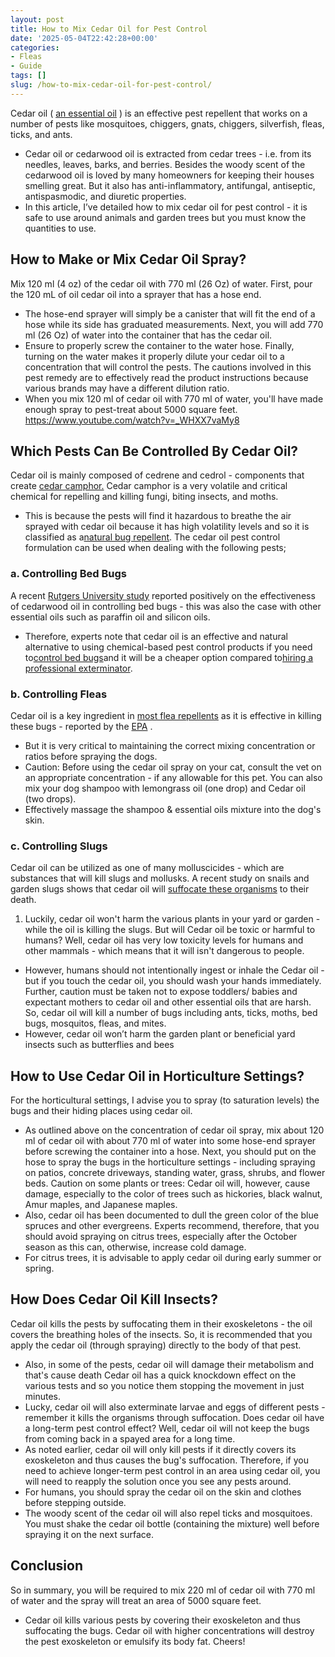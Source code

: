```yaml
---
layout: post
title: How to Mix Cedar Oil for Pest Control
date: '2025-05-04T22:42:28+00:00'
categories:
- Fleas
- Guide
tags: []
slug: /how-to-mix-cedar-oil-for-pest-control/
---
```


Cedar oil (
[an essential oil](https://pestpolicy.com/essential-oils-for-bed-bugs/)
) is an effective pest repellent that works on a number of pests like mosquitoes, chiggers, gnats, chiggers, silverfish, fleas, ticks, and ants.
- Cedar oil or cedarwood oil is extracted from cedar trees - i.e. from its needles, leaves, barks, and berries.
Besides the woody scent of the cedarwood oil is loved by many homeowners for keeping their houses smelling great. But it also has anti-inflammatory, antifungal, antiseptic, antispasmodic, and diuretic properties.
- In this article, I’ve detailed how to mix cedar oil for pest control - it is safe to use around animals and garden trees but you must know the quantities to use.
## How to Make or Mix Cedar Oil Spray?
Mix 120 ml (4 oz) of the cedar oil with 770 ml (26 Oz) of water.
First, pour the 120 mL of oil cedar oil into a sprayer that has a hose end.
- The hose-end sprayer will simply be a canister that will fit the end of a hose while its side has graduated measurements.
Next, you will add 770 ml (26 Oz) of water into the container that has the cedar oil.
- Ensure to properly screw the container to the water hose.
Finally, turning on the water makes it properly dilute your cedar oil to a concentration that will control the pests.
The cautions involved in this pest remedy are to effectively read the product instructions because various brands may have a different dilution ratio.
- When you mix 120 ml of cedar oil with 770 ml of water, you'll have made enough spray to pest-treat about 5000 square feet.
https://www.youtube.com/watch?v=_WHXX7vaMy8
## Which Pests Can Be Controlled By Cedar Oil?
Cedar oil is mainly composed of cedrene and cedrol - components that create
[cedar camphor.](https://ecommons.cornell.edu/bitstream/handle/1813/56116/cedarwood-oil-MRP-NYSIPM.pdf?sequence=1)
Cedar camphor is a very volatile and critical chemical for repelling and killing fungi, biting insects, and moths.
- This is because the pests will find it hazardous to breathe the air sprayed with cedar oil because it has high volatility levels and so it is classified as a[natural bug repellent](http://blogs.ifas.ufl.edu/wakullaco/2017/06/01/native-red-cedar-is-a-natural-insect-repellant/).
The cedar oil pest control formulation can be used when dealing with the following pests;
### a. Controlling Bed Bugs
A recent
[Rutgers University study](https://www.rutgers.edu/news)
reported positively on the effectiveness of cedarwood oil in controlling bed bugs - this was also the case with other essential oils such as paraffin oil and silicon oils.
- Therefore, experts note that cedar oil is an effective and natural alternative to using chemical-based pest control products if you need to[control bed bugs](https://new-url.com/bed-bugs-vs-other-pests)and it will be a cheaper option compared to[hiring a professional exterminator](https://new-url.com/how-much-do-bed-bug-exterminators-cost/).
### b. Controlling Fleas
Cedar oil is a key ingredient in
[most flea repellents](https://pestpolicy.com/how-to-kill-fleas-on-dogs-naturally-safe-and-fast/)
as it is effective in killing these bugs - reported by the
[EPA](http://juniper.oregonstate.edu/bibliography/documents/phpSK42c4_epa.pdf)
.
- But it is very critical to maintaining the correct mixing concentration or ratios before spraying the dogs.
- Caution: Before using the cedar oil spray on your cat, consult the vet on an appropriate concentration - if any allowable for this pet.
You can also mix your dog shampoo with lemongrass oil (one drop) and Cedar oil (two drops).
- Effectively massage the shampoo & essential oils mixture into the dog's skin.
### c. Controlling Slugs
Cedar oil can be utilized as one of many molluscicides - which are substances that will kill slugs and mollusks.
A recent study on snails and garden slugs shows that cedar oil will
[suffocate these organisms](https://ucanr.edu/blogs/blogcore/postdetail.cfm?postnum=10540)
to their death.
1. Luckily, cedar oil won't harm the various plants in your yard or garden - while the oil is killing the slugs.
But will Cedar oil be toxic or harmful to humans? Well, cedar oil has very low toxicity levels for humans and other mammals - which means that it will isn't dangerous to people.
- However, humans should not intentionally ingest or inhale the Cedar oil - but if you touch the cedar oil, you should wash your hands immediately.
Further, caution must be taken not to expose toddlers/ babies and expectant mothers to cedar oil and other essential oils that are harsh.
So, cedar oil will kill a number of bugs including ants, ticks, moths, bed bugs, mosquitos, fleas, and mites.
- However, cedar oil won’t harm the garden plant or beneficial yard insects such as butterflies and bees
## How to Use Cedar Oil in Horticulture Settings?
For the horticultural settings, I advise you to spray (to saturation levels) the bugs and their hiding places using cedar oil.
- As outlined above on the concentration of cedar oil spray, mix about 120 ml of cedar oil with about 770 ml of water into some hose-end sprayer before screwing the container into a hose.
Next, you should put on the hose to spray the bugs in the horticulture settings - including spraying on patios, concrete driveways, standing water, grass, shrubs, and flower beds.
Caution on some plants or trees:
Cedar oil will, however, cause damage, especially to the color of trees such as hickories, black walnut, Amur maples, and Japanese maples.
- Also, cedar oil has been documented to dull the green color of the blue spruces and other evergreens.
Experts recommend, therefore, that you should avoid spraying on citrus trees, especially after the October season as this can, otherwise, increase cold damage.
- For citrus trees, it is advisable to apply cedar oil during early summer or spring.
## How Does Cedar Oil Kill Insects?
Cedar oil kills the pests by suffocating them in their exoskeletons - the oil covers the breathing holes of the insects.
So, it is recommended that you apply the cedar oil (through spraying) directly to the body of that pest.
- Also, in some of the pests, cedar oil will damage their metabolism and that's cause death
Cedar oil has a quick knockdown effect on the various tests and so you notice them stopping the movement in just minutes.
- Lucky, cedar oil will also exterminate larvae and eggs of different pests - remember it kills the organisms through suffocation.
Does cedar oil have a long-term pest control effect? Well, cedar oil will not keep the bugs from coming back in a spayed area for a long time.
- As noted earlier, cedar oil will only kill pests if it directly covers its exoskeleton and thus causes the bug's suffocation.
Therefore, if you need to achieve longer-term pest control in an area using cedar oil, you will need to reapply the solution once you see any pests around.
- For humans, you should spray the cedar oil on the skin and clothes before stepping outside.
- The woody scent of the cedar oil will also repel ticks and mosquitoes.
You must shake the cedar oil bottle (containing the mixture) well before spraying it on the next surface.
## Conclusion
So in summary, you will be required to mix 220 ml of cedar oil with 770 ml of water and the spray will treat an area of 5000 square feet.
- Cedar oil kills various pests by covering their exoskeleton and thus suffocating the bugs.
Cedar oil with higher concentrations will destroy the pest exoskeleton or emulsify its body fat.
Cheers!
